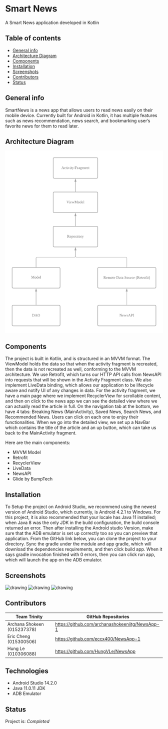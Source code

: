 # Smart News

A Smart News application developed in Kotlin

## Table of contents

- [General info](#general-info)
- [Architecture Diagram](#architecture-diagram)
- [Components](#components)
- [Installation](#installation)
- [Screenshots](#screenshots)
- [Contributors](#contributors)
- [Status](#status)

## General info

SmartNews is a news app that allows users to read news easily on their mobile device. Currently built for Android in Kotlin, it has multiple features such as news recommendation, news search, and bookmarking user’s favorite news for them to read later.

## Architecture Diagram

<img src="./app/img/archdiagram.jpg" alt="drawing" width="600"/>

## Components

The project is built in Kotlin, and is structured in an MVVM format. The ViewModel holds the data so that when the activity fragment is recreated, then the data is not recreated as well, conforming to the MVVM architecture. We use Retrofit, which turns our HTTP API calls from NewsAPI into requests that will be shown in the Activity Fragment class. We also implement LiveData binding, which allows our application to be lifecycle aware and notify UI of any changes in data. For the activity fragment, we have a main page where we implement RecyclerView for scrollable content, and then on click to the news app we can see the detailed view where we can actually read the article in full. On the navigation tab at the bottom, we have 4 tabs: Breaking News (MainActivity), Saved News, Search News, and Recommended News. Users can click on each one to enjoy their functionalities. When we go into the detailed view, we set up a NavBar which contains the title of the article and an up button, which can take us back to the MainActivity fragment.

Here are the main components:

- MVVM Model
- Retrofit
- RecyclerView
- LiveData
- NewsAPI
- Glide by BumpTech

## Installation

To Setup the project on Android Studio, we recommend using the newest version of Android Studio, which currently, is Android 4.2.1 to Windows. For this project, it is also recommended that your locale has Java 11 installed; when Java 8 was the only JDK in the build configuration, the build console returned an error. Then after installing the Android studio Version, make sure that the ADB emulator is set up correctly too so you can preview that application. From the GitHub link below, you can clone the project to your directory. Sync the gradle under the module and app gradle, which will download the dependencies requirements, and then click build app. When it says gradle invocation finished with 0 errors, then you can click run app, which will launch the app on the ADB emulator.

## Screenshots

<img src="https://user-images.githubusercontent.com/66199202/119763536-92924a80-be64-11eb-8cc4-3f84d6ce742a.png" alt="drawing" />
<img src="https://user-images.githubusercontent.com/66199202/119763539-945c0e00-be64-11eb-9477-5c38e62bd018.png" alt="drawing" />
<img src="https://user-images.githubusercontent.com/66199202/119763540-94f4a480-be64-11eb-9491-7b93a8752bf7.png" alt="drawing" />

## Contributors

| Team Trinity                | GitHub Repositories                             |
| --------------------------- | ----------------------------------------------- |
| Archana Shokeen (015237378) | https://github.com/archanashokeeniitg/NewsApp-1 |
| Eric Cheng (015300506)      | https://github.com/eccx400/NewsApp-1            |
| Hung Le (010306088)         | https://github.com/HungVLe/NewsApp              |

## Technologies

- Android Studio 14.2.0
- Java 11.0.11 JDK
- ADB Emulator

## Status

Project is: _Completed_
